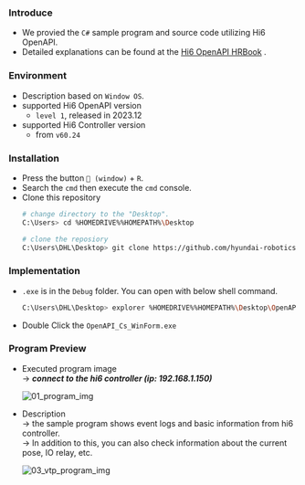 ### Introduce  
* We provied the `C#` sample program and source code utilizing Hi6 OpenAPI.
* Detailed explanations can be found at the [Hi6 OpenAPI HRBook](https://hrbook-hrc.web.app/#/view/doc-hi6-open-api/english/1-intro/1-concept/README) .

### Environment  
* Description based on `Window OS`. 
* supported Hi6 OpenAPI version  
    - `level 1`, released in 2023.12
* supported Hi6 Controller version
    - from `v60.24`

### Installation  
- Press the button ` (window)` + ` R `.
- Search the `cmd` then execute the `cmd` console.
- Clone this repository
    ```sh
    # change directory to the "Desktop".
    C:\Users> cd %HOMEDRIVE%%HOMEPATH%\Desktop
    
    # clone the reposiory
    C:\Users\DHL\Desktop> git clone https://github.com/hyundai-robotics/OpenAPI.git 
    ```

### Implementation  
- `.exe` is in the `Debug` folder. You can open with below shell command.
    ```sh
    C:\Users\DHL\Desktop> explorer %HOMEDRIVE%%HOMEPATH%\Desktop\OpenAPI\OpenAPI_Cs_WinForm\bin\Debug
    ```
- Double Click the `OpenAPI_Cs_WinForm.exe`  

### Program Preview  
- Executed program image  
    &rightarrow; ***connect to the hi6 controller (ip: 192.168.1.150)***

    ![01_program_img](https://github.com/hyundai-robotics/OpenAPI/assets/48194000/524169b3-2ac5-4b21-b6bb-0cef2f76b316)

- Description  
    &rightarrow; the sample program shows event logs and basic information from hi6 controller.  
    &rightarrow; In addition to this, you can also check information about the current pose, IO relay, etc.

    ![03_vtp_program_img](https://github.com/hyundai-robotics/OpenAPI/assets/48194000/0cedec91-0aaf-4455-8fd2-ae8c457d07bc)
